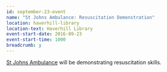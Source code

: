 ```yaml
---
id: september-23-event
name: "St Johns Ambulance: Resuscitation Demonstration"
location: haverhill-library
location-text: Haverhill Library
event-start-date: 2016-09-23
event-start-time: 1000
breadcrumb: y
---
```


[St Johns Ambulance](https://www.sja.org.uk/sja/default.aspx) will be demonstrating
resuscitation skills.
